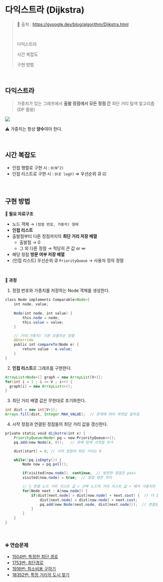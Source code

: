 # 다익스트라 (Dijkstra)

> 🔗 출처 : https://gyoogle.dev/blog/algorithm/Dijkstra.html
>
> <br/>
>
> 다익스트라
><br/>
> 
> 시간 복잡도
> 
> 구현 방법

<br/>

## 다익스트라
> 가중치가 있는 그래프에서 <b>출발 정점에서 모든 정점 간</b> 최단 거리 탐색 알고리즘 (DP 활용)

<img src="https://upload.wikimedia.org/wikipedia/commons/5/57/Dijkstra_Animation.gif">

⚠️ 가중치는 항상 <b>양수</b>여야 한다.

<br/>

## 시간 복잡도
- 인접 행렬로 구현 시 : <code>O(N^2)</code>
- 인접 리스트로 구현 시 : <code>O(E logV)</code> ⇒ 우선순위 큐 ☑️

<br/>

## 구현 방법
<b>📍 필요 자료구조</b>
- 노드 객체 → <code>(정점 번호, 가중치) 형태</code>
- <b>인접 리스트</b>
- 출발점부터 다른 정점까지의 <b>최단 거리 저장 배열</b>
  * 출발점 → 0
  * 그 외 다른 정점 → 적당히 큰 값 or ∞
- 해당 정점 <b>방문 여부 저장 배열</b>
- (인접 리스트) 우선순위 큐 <code>PriorityQueue<Node></code> → 사용자 정의 정렬

<br/>

<b>📍 과정</b>
1. 정점 번호와 가중치를 저장하는 Node 객체를 생성한다.
```java
class Node implements Comparable<Node>{
    int node, value;
    
    Node(int node, int value) {
        this.node = node;
        this.value = value;
    }

    // 거리(가중치) 기준 오름차순 정렬
    @Override
    public int compareTo(Node e) {
        return value - e.value;
    }
}
```

2. <b>인접 리스트</b>로 그래프를 구현한다.
```java
ArrayList<Node>[] graph = new ArrayList[V+1];
for(int i = 1 ; i <= V ; i++) {
  graph[i] = new ArrayList<>();
}
```
3. 최단 거리 배열 값은 무한대로 초기화한다.
```java
int dist = new int[V+1];
Arrays.fill(dist, Integer.MAX_VALUE);  // 문제에 따라 최댓값 달라짐
```

4. 시작 정점과 연결된 정점들의 최단 거리 값을 갱신한다.
```java
private static void dijkstra(int x) {
    PriorityQueue<Node> pq = new PriorityQueue<>();
    pq.add(new Node(x, 0));   // 큐에 탐색 시작점 추가

    dist[start] = 0; // 시작 정점의 최단 거리는 0

    while(!pq.isEmpty()) {
        Node now = pq.poll();

        if(visited[now.node])  continue;  // 방문한 정점은 pass
        visited[now.node] = true;  // 정점 방문 처리

        // 🔔 연결 노드 거리 리스트 값 > 선택 노드의 거리 리스트 값 + 에지 가중치인 경우, 업데이트
        for(Node next : A[now.node]) {
            if(dist[next.node] > dist[now.node] + next.cost) {  // 더 짧은 경로로 이동
                dist[next.node] = dist[now.node] + next.cost;
                pq.add(new Node(next.node, dist[next.node]));  // 연결된 노드를 우선순위 큐에 추가
            }
        }
    }        
}
```

<br/>

### ➕ 연습문제
- [1504번: 특정한 최단 경로](https://www.acmicpc.net/problem/1504)
- [1753번: 최단경로](https://www.acmicpc.net/problem/1753)
- [1916번: 최소비용 구하기](https://www.acmicpc.net/problem/1916)
- [18352번: 특정 거리의 도시 찾기](https://www.acmicpc.net/problem/18352)
